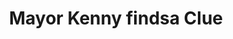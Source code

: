 ---
pid: pt261
title: Mayor Kenny findsa Clue
location_transcription: Dead Center of City approx 9th and Circ
coordinates: "[-75.128806746944, 39.966060106262]"
zipcode: '19125'
gen_neighborhood: River Wards
neighborhood: Fishtown,Kensington
outside_phl: 
age: 
age_range: 
instagram: 
image_file_name: pt_261.jpg
proposal_transcription: 
topic: Person,Politics
topic_summary: 0, 0, 0
type: Other No Form
keywords_other: 
credit: Ffran
image_labels: "#NAME?"
twitter: 
facebook: 
permalink: "/monuments/pt261/"
layout: item-page
---